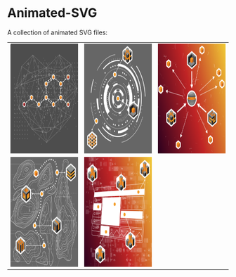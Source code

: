 # Animated-SVG
A collection of animated SVG files:
<table>
  <tr>
    <td><img src="./cuore.svg" width="250" height="250" /></td>
    <td><img src="./branding.svg" width="250" height="250" /></td>
    <td><img src="./advertising.svg" width="250" height="250" /></td>
  </tr>
  <tr>
    <td><img src="./customer-journey.svg" width="250" height="250" /></td>
    <td><img src="./digital-marketing.svg" width="250" height="250" /></td>
    <td></td>
  </tr>
</table>
